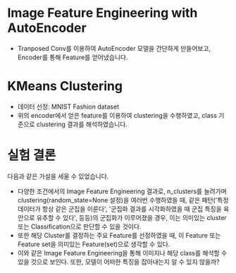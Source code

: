 # Image Feature Engineering with AutoEncoder
- Tranposed Conv를 이용하여 AutoEncoder 모델을 간단하게 만들어보고, Encoder를 통해 Feature를 얻어냈습니다.

# KMeans Clustering
- 데이터 선정: MNIST Fashion dataset
- 위의 encoder에서 얻은 feature를 이용하여 clustering을 수행하였고, class 기준으로 clustering 결과를 해석하였습니다.

# 실험 결론
다음과 같은 가설을 세울 수 있었습니다.
- 다양한 조건에서의 Image Feature Engineering 결과로, n_clusters를 늘려가며 clustering(random_state=None 설정)을 여러번 수행하였을 때, 같은 패턴('특정 데이터가 항상 같은 군집을 이룬다', '군집화 결과를 시각화하였을 때 군집 특징을 육안으로 유추할 수 있다', 등등)의 군집화가 이루어졌을 경우, 이는 의미있는 cluster 또는 Classification으로 판단할 수 있을 것이다.
- 또한 해당 Cluster를 결정하는 주요 Feature를 선정하였을 때, 이 Feature 또는 Feature set을 의미있는 Feature(set)으로 생각할 수 있다.
- 이와 같은 Image Feature Engineering을 통해 이미지나 해당 class를 해석할 수 있을 것으로 보인다. 또한, 모델이 어떠한 특징을 잡아내는지 알 수 있지 않을까?
